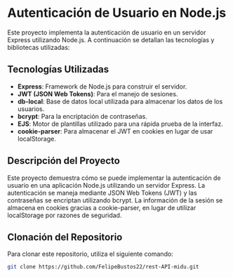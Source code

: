 # Autenticación de Usuario en Node.js

Este proyecto implementa la autenticación de usuario en un servidor Express utilizando Node.js. A continuación se detallan las tecnologías y bibliotecas utilizadas:

## Tecnologías Utilizadas

- **Express**: Framework de Node.js para construir el servidor.
- **JWT (JSON Web Tokens)**: Para el manejo de sesiones.
- **db-local**: Base de datos local utilizada para almacenar los datos de los usuarios.
- **bcrypt**: Para la encriptación de contraseñas.
- **EJS**: Motor de plantillas utilizado para una rápida prueba de la interfaz.
- **cookie-parser**: Para almacenar el JWT en cookies en lugar de usar localStorage.

## Descripción del Proyecto

Este proyecto demuestra cómo se puede implementar la autenticación de usuario en una aplicación Node.js utilizando un servidor Express. La autenticación se maneja mediante JSON Web Tokens (JWT) y las contraseñas se encriptan utilizando bcrypt. La información de la sesión se almacena en cookies gracias a cookie-parser, en lugar de utilizar localStorage por razones de seguridad.

## Clonación del Repositorio

Para clonar este repositorio, utiliza el siguiente comando:

```bash
git clone https://github.com/FelipeBustos22/rest-API-midu.git


